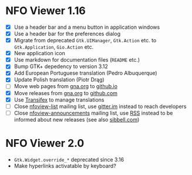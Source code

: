 NFO Viewer 1.16
===============

 * [X] Use a header bar and a menu button in application windows
 * [X] Use a header bar for the preferences dialog
 * [X] Migrate from deprecated `Gtk.UIManager`, `Gtk.Action` etc.
       to `Gtk.Application`, `Gio.Action` etc.
 * [X] New application icon
 * [X] Use markdown for documentation files (`README` etc.)
 * [X] Bump GTK+ depedency to version 3.12
 * [X] Add European Portuguese translation (Pedro Albuquerque)
 * [X] Update Polish translation (Piotr Drąg)
 * [ ] Move web pages from [gna.org][1.16a] to [github.io][1.16b]
 * [X] Move releases from [gna.org][1.16c] to [github.com][1.16d]
 * [X] Use [Transifex][1.16e] to manage translations
 * [ ] Close [nfoview-list][1.16f] mailing list, use
       [gitter.im][1.16g] instead to reach developers
 * [ ] Close [nfoview-announcements][1.16h] mailing list, use
       [RSS][1.16i] instead to be informed about new releases
       (see also [sibbell.com][1.16j])

 [1.16a]: http://home.gna.org/nfoview/
 [1.16b]: http://otsaloma.github.io/nfoview
 [1.16c]: http://download.gna.org/nfoview/
 [1.16d]: http://github.com/otsaloma/nfoview/releases
 [1.16e]: http://www.transifex.com/projects/p/nfoview/
 [1.16f]: http://mail.gna.org/listinfo/nfoview-list/
 [1.16g]: http://gitter.im/otsaloma/nfoview
 [1.16h]: http://mail.gna.org/listinfo/nfoview-announcements/
 [1.16i]: http://github.com/otsaloma/nfoview/releases.atom
 [1.16j]: http://sibbell.com/

NFO Viewer 2.0
==============

 * `Gtk.Widget.override_*` deprecated since 3.16
 * Make hyperlinks activatable by keyboard?

